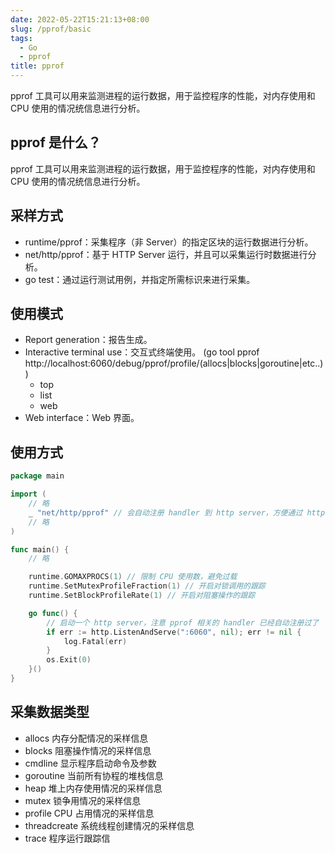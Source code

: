 ```yaml
---
date: 2022-05-22T15:21:13+08:00
slug: /pprof/basic
tags:
  - Go
  - pprof
title: pprof
---
```


<!--abstract-->

pprof 工具可以用来监测进程的运行数据，用于监控程序的性能，对内存使用和 CPU 使用的情况统信息进行分析。

<!--more-->

## pprof 是什么？

pprof 工具可以用来监测进程的运行数据，用于监控程序的性能，对内存使用和 CPU 使用的情况统信息进行分析。

## 采样方式

- runtime/pprof：采集程序（非 Server）的指定区块的运行数据进行分析。
- net/http/pprof：基于 HTTP Server 运行，并且可以采集运行时数据进行分析。
- go test：通过运行测试用例，并指定所需标识来进行采集。

## 使用模式

- Report generation：报告生成。
- Interactive terminal use：交互式终端使用。
  (go tool pprof http://localhost:6060/debug/pprof/profile/(allocs|blocks|goroutine|etc..))
  - top
  - list
  - web
- Web interface：Web 界面。

## 使用方式

```go
package main

import (
	// 略
	_ "net/http/pprof" // 会自动注册 handler 到 http server，方便通过 http 接口获取程序运行采样报告
	// 略
)

func main() {
	// 略

	runtime.GOMAXPROCS(1) // 限制 CPU 使用数，避免过载
	runtime.SetMutexProfileFraction(1) // 开启对锁调用的跟踪
	runtime.SetBlockProfileRate(1) // 开启对阻塞操作的跟踪

	go func() {
		// 启动一个 http server，注意 pprof 相关的 handler 已经自动注册过了
		if err := http.ListenAndServe(":6060", nil); err != nil {
			log.Fatal(err)
		}
		os.Exit(0)
	}()
}

```

## 采集数据类型

- allocs 内存分配情况的采样信息
- blocks 阻塞操作情况的采样信息
- cmdline 显示程序启动命令及参数
- goroutine 当前所有协程的堆栈信息
- heap 堆上内存使用情况的采样信息
- mutex 锁争用情况的采样信息
- profile CPU 占用情况的采样信息
- threadcreate 系统线程创建情况的采样信息
- trace 程序运行跟踪信
